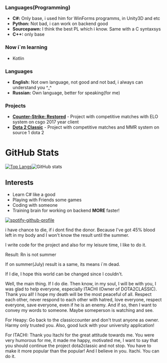 ### Languages(Programming)
- **C#:** Only base, i used him for WinForms programms, in Unity3D and etc
- **Python:** Not bad, i can work on backend good
- **Sourcepawn:** I think the best PL which i know. Same with a C syntaxsys 
- **C++:** only base

### Now i`m learning
- Kotlin

### Languages
- **English:** Not own language, not good and not bad, i always can understand you ^_^
- **Russian:** Own language, better for speaking(for me)

### Projects
- **<a href="https://www.csrestored.xyz/">Counter-Strike: Restored</a>** - Project with competitive matches with ELO system on csgo 2017 year client
- **<a href="https://dotaclassic.ru/">Dota 2 Classic</a>** - Project with competitive matches and MMR system on source 1 dota 2


# GitHub Stats
[![Top Langs](https://github-readme-stats.vercel.app/api/top-langs/?username=zloybik&theme=dark)](https://github.com/anuraghazra/github-readme-stats)![GitHub stats](https://github-readme-stats.vercel.app/api?username=zloybik&show_icons=true&theme=dark)

## Interests
- Learn C# like a good
- Playing with Friends some games
- Coding with someone
- Training brain for working on backend **MORE** faster!

[![spotify-github-profile](https://spotify-github-profile.kittinanx.com/api/view?uid=31vil55kffovw4wsii6c7uxmowre&cover_image=true&theme=Natemoo-re&show_offline=false&background_color=121212&interchange=false&bar_color_cover=false&bar_color=0a39f5)](https://github.com/kittinan/spotify-github-profile)

i have chance to die, if i dont find the donor. Because I've got 45% blood left in my body and I won't know the result until the summer.

I write code for the project and also for my leisure time, I like to do it.

Result: Rn is not summer

If on summer(July) result is a same, its means i`m dead.

If I die, I hope this world can be changed since I couldn't.

Well, the main thing. If I do die. Then know, in my soul, I will be with you, I was glad to help everyone, especially ITACHI (Owner of DOTA2CLASSIC). Thank you all! I hope my death will be the most peaceful of all. Respect each other, never respond to each other with hatred, love everyone, respect everyone, save everyone, even if he is an enemy. And if so, then I want to convey my words to someone. Maybe someperson is watching and see.

For Heapy:
Go back to the classiccounter and don't trust anyone as owner. Harmy only trusted you.
Also, good luck with your university application! 

For ITACHI:
Thank you Itachi for the great attitude towards me. You were very humorous for me, it made me happy, motivated me, I want to say that you should continue the project dota2classic and not stop. You have to make it more popular than the popular! And I believe in you. Itachi. You can do it.
